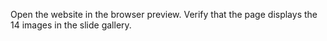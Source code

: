 Open the website in the browser preview. Verify that the page displays the 14 images in the slide gallery.
